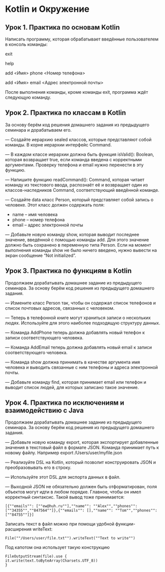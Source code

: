 # Kotlin и Окружение

## Урок 1. Практика по основам Kotlin
Написать программу, которая обрабатывает введённые пользователем в консоль команды:

exit

help

add <Имя> phone <Номер телефона>

add <Имя> email <Адрес электронной почты>

После выполнения команды, кроме команды exit, программа ждёт следующую команду.

## Урок 2. Практика по классам в Kotlin
За основу берём код решения домашнего задания из предыдущего семинара и дорабатываем его.

— Создайте иерархию sealed классов, которые представляют собой команды. В корне иерархии интерфейс Command.

— В каждом классе иерархии должна быть функция isValid(): Boolean, которая возвращает true, если команда введена с корректными аргументами. Проверку телефона и email нужно перенести в эту функцию.

— Напишите функцию readCommand(): Command, которая читает команду из текстового ввода, распознаёт её и возвращает один из классов-наследников Command, соответствующий введённой команде.

— Создайте data класс Person, который представляет собой запись о человеке. Этот класс должен содержать поля:
- name – имя человека
- phone – номер телефона
- email – адрес электронной почты

— Добавьте новую команду show, которая выводит последнее значение, введённой с помощью команды add. Для этого значение должно быть сохранено в переменную типа Person. Если на момент выполнения команды show не было ничего введено, нужно вывести на экран сообщение “Not initialized”.

## Урок 3. Практика по функциям в Kotlin
Продолжаем дорабатывать домашнее задание из предыдущего семинара. За основу берём код решения из предыдущего домашнего задания.

— Измените класс Person так, чтобы он содержал список телефонов и список почтовых адресов, связанных с человеком.

— Теперь в телефонной книге могут храниться записи о нескольких людях. Используйте для этого наиболее подходящую структуру данных.

— Команда AddPhone теперь должна добавлять новый телефон к записи соответствующего человека.

— Команда AddEmail теперь должна добавлять новый email к записи соответствующего человека.

— Команда show должна принимать в качестве аргумента имя человека и выводить связанные с ним телефоны и адреса электронной почты.

— Добавьте команду find, которая принимает email или телефон и выводит список людей, для которых записано такое значение.

## Урок 4. Практика по исключениям и взаимодействию с Java
Продолжаем дорабатывать домашнее задание из предыдущего семинара. За основу берём код решения из предыдущего домашнего задания.


— Добавьте новую команду export, которая экспортирует добавленные значения в текстовый файл в формате JSON. Команда принимает путь к новому файлу. Например
export /Users/user/myfile.json

— Реализуйте DSL на Kotlin, который позволит конструировать JSON и преобразовывать его в строку.

— Используйте этот DSL для экспорта данных в файл.

— Выходной JSON не обязательно должен быть отформатирован, поля объектов могут идти в любом порядке. Главное, чтобы он имел корректный синтаксис. Такой вывод тоже принимается:
````
[{""emails"": [""ew@huh.ru""],""name"": ""Alex"",""phones"": [""34355"",""847564""]},{""emails"": [],""name"": ""Tom"",""phones"": [""84755""]}]
````
Записать текст в файл можно при помощи удобной функции-расширения writeText:
````
File(""/Users/user/file.txt"").writeText(""Text to write"")
````
Под капотом она использует такую конструкцию

````
FileOutputStream(file).use {
it.write(text.toByteArray(Charsets.UTF_8))
}
````